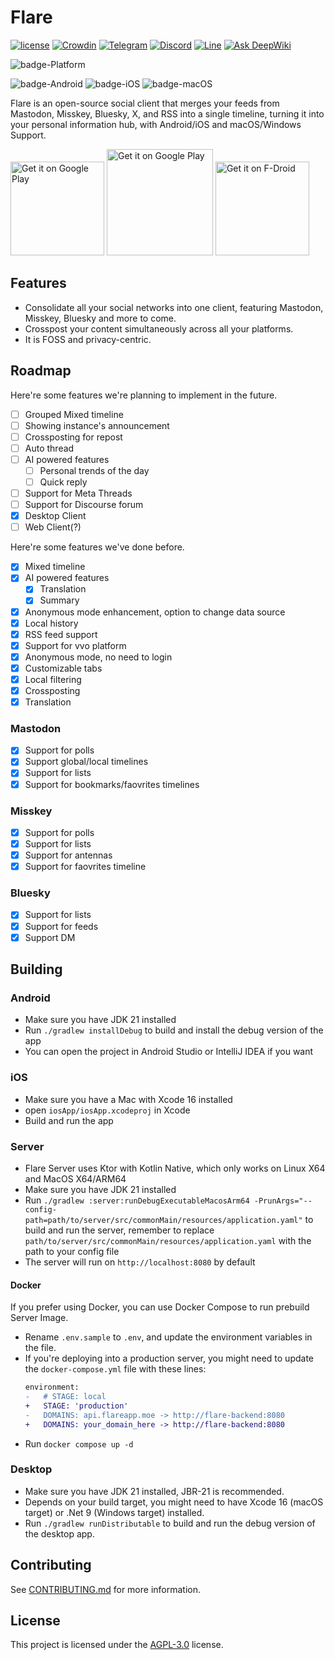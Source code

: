 # Flare
[![license](https://img.shields.io/github/license/DimensionDev/Flare)](https://github.com/DimensionDev/Flare/blob/master/LICENSE)
[![Crowdin](https://badges.crowdin.net/flareapp/localized.svg)](https://crowdin.com/project/flareapp)
[![Telegram](https://img.shields.io/badge/-telegram-blue?logo=telegram&color=white)](https://t.me/+0UtcP6_qcDoyOWE1)
[![Discord](https://img.shields.io/badge/-discord-blue?logo=discord&color=white)](https://discord.gg/De9NhXBryT)
[![Line](https://img.shields.io/badge/-Line_Group-green?logo=line&color=white)](https://line.me/ti/g/hf95HyGJ9k)
[![Ask DeepWiki](https://deepwiki.com/badge.svg)](https://deepwiki.com/DimensionDev/Flare)

![badge-Platform](https://img.shields.io/badge/Supported%20Platform-Mastodon%20|%20Misskey%20|%20Bluesky%20|%20X%20-black)

![badge-Android](https://img.shields.io/badge/Android-6.0-3DDC84)
![badge-iOS](https://img.shields.io/badge/iOS-18.0-black)
![badge-macOS](https://img.shields.io/badge/macOS-Monterey-black)

Flare is an open-source social client that merges your feeds from Mastodon, Misskey, Bluesky, X, and RSS into a single timeline, turning it into your personal information hub, with Android/iOS and macOS/Windows Support.



<a href='https://testflight.apple.com/join/iYP7QZME'><img alt='Get it on Google Play' src='https://developer.apple.com/app-store/marketing/guidelines/images/badge-example-preferred_2x.png' width=150/></a>
<a href='https://play.google.com/store/apps/details?id=dev.dimension.flare&pcampaignid=pcampaignidMKT-Other-global-all-co-prtnr-py-PartBadge-Mar2515-1'><img alt='Get it on Google Play' src='https://upload.wikimedia.org/wikipedia/commons/thumb/7/78/Google_Play_Store_badge_EN.svg/2880px-Google_Play_Store_badge_EN.svg.png' width=170/></a>
<a href='https://f-droid.org/packages/dev.dimension.flare'><img alt='Get it on F-Droid' src='https://f-droid.org/badge/get-it-on.svg' width=150/></a>


## Features
 - Consolidate all your social networks into one client, featuring Mastodon, Misskey, Bluesky and more to come.
 - Crosspost your content simultaneously across all your platforms.
 - It is FOSS and privacy-centric.

## Roadmap
Here're some features we're planning to implement in the future.
 - [ ] Grouped Mixed timeline
 - [ ] Showing instance's announcement
 - [ ] Crossposting for repost
 - [ ] Auto thread
 - [ ] AI powered features
   - [ ] Personal trends of the day
   - [ ] Quick reply
 - [ ] Support for Meta Threads
 - [ ] Support for Discourse forum
 - [x] Desktop Client
 - [ ] Web Client(?)

Here're some features we've done before.
 - [x] Mixed timeline
 - [x] AI powered features
   - [x] Translation
   - [x] Summary
 - [x] Anonymous mode enhancement, option to change data source
 - [x] Local history
 - [x] RSS feed support
 - [x] Support for vvo platform
 - [x] Anonymous mode, no need to login
 - [x] Customizable tabs
 - [x] Local filtering
 - [x] Crossposting
 - [x] Translation

### Mastodon
 - [x] Support for polls
 - [x] Support global/local timelines
 - [x] Support for lists
 - [x] Support for bookmarks/faovrites timelines

### Misskey
 - [x] Support for polls
 - [x] Support for lists
 - [x] Support for antennas
 - [x] Support for faovrites timeline

### Bluesky
 - [x] Support for lists
 - [x] Support for feeds
 - [x] Support DM

## Building
### Android
 - Make sure you have JDK 21 installed
 - Run `./gradlew installDebug` to build and install the debug version of the app
 - You can open the project in Android Studio or IntelliJ IDEA if you want

### iOS
 - Make sure you have a Mac with Xcode 16 installed
 - open `iosApp/iosApp.xcodeproj` in Xcode
 - Build and run the app

### Server
 - Flare Server uses Ktor with Kotlin Native, which only works on Linux X64 and MacOS X64/ARM64
 - Make sure you have JDK 21 installed
 - Run `./gradlew :server:runDebugExecutableMacosArm64 -PrunArgs="--config-path=path/to/server/src/commonMain/resources/application.yaml"` to build and run the server, remember to replace `path/to/server/src/commonMain/resources/application.yaml` with the path to your config file
 - The server will run on `http://localhost:8080` by default
#### Docker
If you prefer using Docker, you can use Docker Compose to run prebuild Server Image.
 - Rename `.env.sample` to `.env`, and update the environment variables in the file.
 - If you're deploying into a production server, you might need to update the `docker-compose.yml` file with these lines:
   ```diff
   environment:
   -   # STAGE: local
   +   STAGE: 'production'
   -   DOMAINS: api.flareapp.moe -> http://flare-backend:8080
   +   DOMAINS: your_domain_here -> http://flare-backend:8080
   ```
 - Run `docker compose up -d`

### Desktop
 - Make sure you have JDK 21 installed, JBR-21 is recommended.
 - Depends on your build target, you might need to have Xcode 16 (macOS target) or .Net 9 (Windows target) installed.
 - Run `./gradlew runDistributable` to build and run the debug version of the desktop app.

## Contributing
See [CONTRIBUTING.md](CONTRIBUTING.md) for more information.

## License
This project is licensed under the [AGPL-3.0](LICENSE) license.
